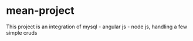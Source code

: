 # mean-project


This project is an integration of mysql - angular js - node js, handling a few simple cruds

